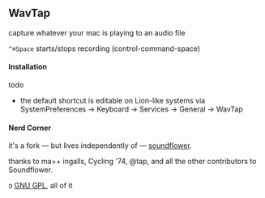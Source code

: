 ## WavTap

capture whatever your mac is playing to an audio file

`^⌘Space` starts/stops recording (control-command-space)

#### Installation

todo

- the default shortcut is editable on Lion-like systems via SystemPreferences -> Keyboard -> Services -> General -> WavTap

#### Nerd Corner

it's a fork — but lives independently of — [soundflower](https://github.com/tap/Soundflower).

thanks to ma++ ingalls, Cycling '74, @tap, and all the other contributors to Soundflower.

ɔ [GNU GPL](http://www.gnu.org/copyleft/gpl.html), all of it
